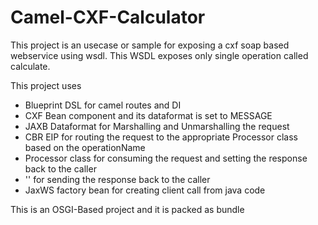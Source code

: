Camel-CXF-Calculator 
====================
This project is an usecase or sample for exposing a cxf soap based webservice using wsdl. This WSDL exposes only single operation called calculate. 

This project uses 
* Blueprint DSL for camel routes and DI
* CXF Bean component and its dataformat is set to MESSAGE
* JAXB Dataformat for Marshalling and Unmarshalling the request
* CBR EIP for routing the request to the appropriate Processor class based on the operationName
* Processor class for consuming the request and setting the response back to the caller 
* '<transform>' for sending the response back to the caller
* JaxWS factory bean for creating client call from java code 

This is an OSGI-Based project and it is packed as bundle
